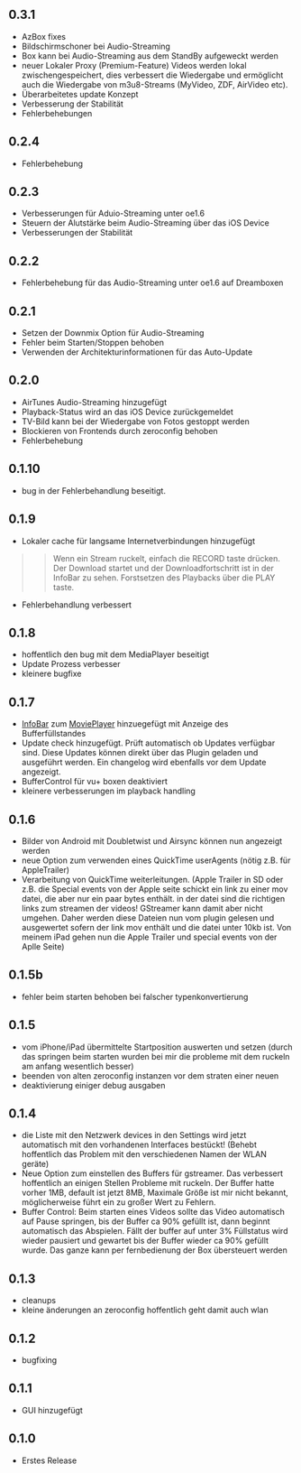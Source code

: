 ## 0.3.1 ##
  * AzBox fixes
  * Bildschirmschoner bei Audio-Streaming
  * Box kann bei Audio-Streaming aus dem StandBy aufgeweckt werden
  * neuer Lokaler Proxy (Premium-Feature) Videos werden lokal zwischengespeichert, dies verbessert die Wiedergabe und ermöglicht auch die Wiedergabe von m3u8-Streams (MyVideo, ZDF, AirVideo etc).
  * Überarbeitetes update Konzept
  * Verbesserung der Stabilität
  * Fehlerbehebungen

## 0.2.4 ##
  * Fehlerbehebung

## 0.2.3 ##
  * Verbesserungen für Aduio-Streaming unter oe1.6
  * Steuern der Alutstärke beim Audio-Streaming über das iOS Device
  * Verbesserungen der Stabilität

## 0.2.2 ##
  * Fehlerbehebung für das Audio-Streaming unter oe1.6 auf Dreamboxen

## 0.2.1 ##
  * Setzen der Downmix Option für Audio-Streaming
  * Fehler beim Starten/Stoppen behoben
  * Verwenden der Architekturinformationen für das Auto-Update

## 0.2.0 ##
  * AirTunes Audio-Streaming hinzugefügt
  * Playback-Status wird an das iOS Device zurückgemeldet
  * TV-Bild kann bei der Wiedergabe von Fotos gestoppt werden
  * Blockieren von Frontends durch zeroconfig behoben
  * Fehlerbehebung

## 0.1.10 ##
  * bug in der Fehlerbehandlung beseitigt.

## 0.1.9 ##
  * Lokaler cache für langsame Internetverbindungen hinzugefügt
> > Wenn ein Stream ruckelt, einfach die RECORD taste drücken. Der Download startet und der Downloadfortschritt ist in der InfoBar zu sehen.
> > Forstsetzen des Playbacks über die PLAY taste.
  * Fehlerbehandlung verbessert

## 0.1.8 ##
  * hoffentlich den bug mit dem MediaPlayer beseitigt
  * Update Prozess verbesser
  * kleinere bugfixe

## 0.1.7 ##
  * [InfoBar](InfoBar.md) zum [MoviePlayer](MoviePlayer.md) hinzuegefügt mit Anzeige des Bufferfüllstandes
  * Update check hinzugefügt. Prüft automatisch ob Updates verfügbar sind. Diese Updates können direkt über das Plugin geladen und ausgeführt werden. Ein changelog wird ebenfalls vor dem Update angezeigt.
  * BufferControl für vu+ boxen deaktiviert
  * kleinere verbesserungen im playback handling

## 0.1.6 ##
  * Bilder von Android mit Doubletwist und Airsync können nun angezeigt werden
  * neue Option zum verwenden eines QuickTime userAgents (nötig z.B. für AppleTrailer)
  * Verarbeitung von QuickTime weiterleitungen. (Apple Trailer in SD oder z.B. die Special events von der Apple seite schickt ein link zu einer mov datei, die aber nur ein paar bytes enthält. in der datei sind die richtigen links zum streamen der videos! GStreamer kann damit aber nicht umgehen. Daher werden diese Dateien nun vom plugin gelesen und ausgewertet sofern der link mov enthält und die datei unter 10kb ist. Von meinem iPad gehen nun die Apple Trailer und special events von der Aplle Seite)

## 0.1.5b ##
  * fehler beim starten behoben bei falscher typenkonvertierung

## 0.1.5 ##
  * vom iPhone/iPad übermittelte Startposition auswerten und setzen (durch das springen beim starten wurden bei mir die probleme mit dem ruckeln am anfang wesentlich besser)
  * beenden von alten zeroconfig instanzen vor dem straten einer neuen
  * deaktivierung einiger debug ausgaben

## 0.1.4 ##
  * die Liste mit den Netzwerk devices in den Settings wird jetzt automatisch mit den vorhandenen Interfaces bestückt! (Behebt hoffentlich das Problem mit den verschiedenen Namen der WLAN geräte)
  * Neue Option zum einstellen des Buffers für gstreamer. Das verbessert hoffentlich an einigen Stellen Probleme mit ruckeln. Der Buffer hatte vorher 1MB, default ist jetzt 8MB, Maximale Größe ist mir nicht bekannt, möglicherweise führt ein zu großer Wert zu Fehlern.
  * Buffer Control: Beim starten eines Videos sollte das Video automatisch auf Pause springen, bis der Buffer ca 90% gefüllt ist, dann beginnt automatisch das Abspielen. Fällt der buffer auf unter 3% Füllstatus wird wieder pausiert und gewartet bis der Buffer wieder ca 90% gefüllt wurde. Das ganze kann per fernbedienung der Box übersteuert werden

## 0.1.3 ##
  * cleanups
  * kleine änderungen an zeroconfig hoffentlich geht damit auch wlan

## 0.1.2 ##
  * bugfixing

## 0.1.1 ##
  * GUI hinzugefügt

## 0.1.0 ##
  * Erstes Release